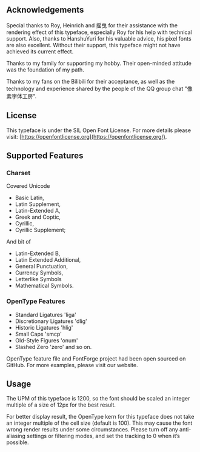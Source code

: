 ﻿## Acknowledgements

Special thanks to Roy, Heinrich and 摇曳 for their assistance with the rendering effect of this typeface, especially Roy for his help with technical support. Also, thanks to HanshuYuri for his valuable advice, his pixel fonts are also excellent. Without their support, this typeface might not have achieved its current effect.

Thanks to my family for supporting my hobby. Their open-minded attitude was the foundation of my path.

Thanks to my fans on the Bilibili for their acceptance, as well as the technology and experience shared by the people of the QQ group chat "像素字体工房".

## License

This typeface is under the SIL Open Font License. For more details please visit:  [https://openfontlicense.org](https://openfontlicense.org/).

## Supported Features

### Charset

Covered Unicode

-   Basic Latin,
-   Latin Supplement,
-   Latin-Extended A,
-   Greek and Coptic,
-   Cyrillic,
-   Cyrillic Supplement;

And bit of

-   Latin-Extended B,
-   Latin Extended Additional,
-   General Punctuation,
-   Currency Symbols,
-   Letterlike Symbols
-   Mathematical Symbols.

### OpenType Features

-   Standard Ligatures 'liga'
-   Discretionary Ligatures 'dlig'
-   Historic Ligatures 'hlig'
-   Small Caps 'smcp'
-   Old-Style Figures 'onum'
-   Slashed Zero 'zero' and so on.

OpenType feature file and FontForge project had been open sourced on GitHub. For more examples, please visit our website.

## Usage

The UPM of this typeface is 1200, so the font should be scaled an integer multiple of a size of 12px for the best result.

For better display result, the OpenType kern for this typeface does not take an integer multiple of the cell size (default is 100). This may cause the font wrong render results under some circumstances. Please turn off any anti-aliasing settings or filtering modes, and set the tracking to 0 when it’s possible.
